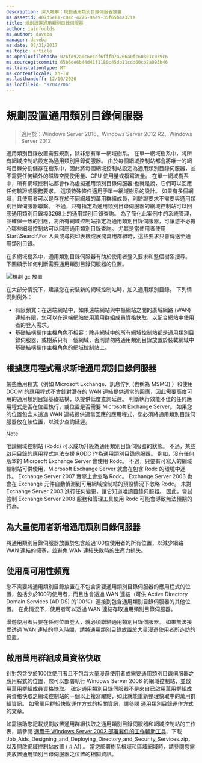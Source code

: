 ```yaml
---
description: 深入瞭解：規劃通用類別目錄伺服器放置
ms.assetid: 407d5e81-c04c-4275-9ae9-35f65b4a371a
title: 規劃設置通用類別目錄伺服器
author: iainfoulds
ms.author: daveba
manager: daveba
ms.date: 05/31/2017
ms.topic: article
ms.openlocfilehash: 026fd92a0c6ecdf6fffb7a266a0fc60301c039c6
ms.sourcegitcommit: 65b6de6b44d41f1180c45db11cdd60cb2a093b46
ms.translationtype: MT
ms.contentlocale: zh-TW
ms.lasthandoff: 12/10/2020
ms.locfileid: "97042706"
---
```

# <a name="planning-global-catalog-server-placement"></a>規劃設置通用類別目錄伺服器

> 適用於：Windows Server 2016、Windows Server 2012 R2、Windows Server 2012

通用類別目錄放置需要規劃，除非您有單一網域樹系。 在單一網域樹系中，將所有網域控制站設定為通用類別目錄伺服器。 由於每個網域控制站都會將唯一的網域目錄分割儲存在樹系中，因此將每個網域控制站設定為通用類別目錄伺服器，並不需要任何額外的磁碟空間使用量、CPU 使用量或複寫流量。 在單一網域樹系中，所有網域控制站都會作為虛擬通用類別目錄伺服器;也就是說，它們可以回應任何驗證或服務要求。 這項特殊條件適用于單一網域樹系的設計。 如果有多個網域，且使用者可以是存在於不同網域的萬用群組成員，則驗證要求不需要與通用類別目錄伺服器聯繫。 不過，只有指定為通用類別目錄伺服器的網域控制站可以回應通用類別目錄埠3268上的通用類別目錄查詢。 為了簡化此案例中的系統管理，並確保一致的回應，將所有網域控制站指定為通用類別目錄伺服器，可讓您不必擔心哪些網域控制站可以回應通用類別目錄查詢。 尤其是當使用者使用 Start\Search\For 人員或尋找印表機或展開萬用群組時，這些要求只會傳送至通用類別目錄。

在多網域樹系中，通用類別目錄伺服器有助於使用者登入要求和整個樹系搜尋。 下圖顯示如何判斷需要通用類別目錄伺服器的位置。

![規劃 gc 放置](media/Planning-Global-Catalog-Server-Placement/8fc4777c-47b6-4ee7-b8ad-a04e7c5ee67f.gif)

在大部分情況下，建議您在安裝新的網域控制站時，加入通用類別目錄。 下列情況則例外：

- 有限頻寬：在遠端網站中，如果遠端網站與中樞網站之間的廣域網路 (WAN) 連結有限，您可以在遠端網站使用萬用群組成員資格快取，以配合網站中使用者的登入需求。
- 基礎結構操作主機角色不相容：除非網域中的所有網域控制站都是通用類別目錄伺服器，或樹系只有一個網域，否則請勿將通用類別目錄放置於裝載網域中基礎結構操作主機角色的網域控制站上。

## <a name="adding-global-catalog-servers-based-on-application-requirements"></a>根據應用程式需求新增通用類別目錄伺服器

某些應用程式（例如 Microsoft Exchange、訊息佇列 (也稱為 MSMQ) ）和使用 DCOM 的應用程式不會針對潛在的 WAN 連結提供適當的回應，因此需要高度可用的通用類別目錄基礎結構，以提供低度查詢延遲。 判斷執行效能不佳的任何應用程式是否在位置執行，或位置是否需要 Microsoft Exchange Server。 如果您的位置包含未透過 WAN 連結提供適當回應的應用程式，您必須將通用類別目錄伺服器放在該位置，以減少查詢延遲。

> [!NOTE]
> 唯讀網域控制站 (Rodc) 可以成功升級為通用類別目錄伺服器的狀態。 不過，某些啟用目錄的應用程式無法支援 RODC 作為通用類別目錄伺服器。 例如，沒有任何版本的 Microsoft Exchange Server 會使用 Rodc。 不過，只要有可寫入的網域控制站可供使用，Microsoft Exchange Server 就會在包含 Rodc 的環境中運作。 Exchange Server 2007 實際上會忽略 Rodc。 Exchange Server 2003 也會在 Exchange 元件自動偵測到可用網域控制站的預設情況下忽略 Rodc。 未對 Exchange Server 2003 進行任何變更，讓它知道唯讀目錄伺服器。 因此，嘗試強制 Exchange Server 2003 服務和管理工具使用 Rodc 可能會導致無法預期的行為。

## <a name="adding-global-catalog-servers-for-a-large-number-of-users"></a>為大量使用者新增通用類別目錄伺服器

將通用類別目錄伺服器放置於包含超過100位使用者的所有位置，以減少網路 WAN 連結的擁塞，並避免 WAN 連結失敗時的生產力損失。

## <a name="using-highly-available-bandwidth"></a>使用高可用性頻寬

您不需要將通用類別目錄放置在不包含需要通用類別目錄伺服器的應用程式的位置，包括少於100的使用者，而且也會透過 WAN 連結（可供 Active Directory Domain Services (AD DS) 的100%）連接到包含通用類別目錄伺服器的其他位置。 在此情況下，使用者可以透過 WAN 連結存取通用類別目錄伺服器。

漫遊使用者只要在任何位置登入，就必須聯絡通用類別目錄伺服器。 如果無法接受透過 WAN 連結的登入時間，請將通用類別目錄放置於大量漫遊使用者所造訪的位置。

## <a name="enabling-universal-group-membership-caching"></a>啟用萬用群組成員資格快取

針對包含少於100位使用者且不包含大量漫遊使用者或需要通用類別目錄伺服器之應用程式的位置，您可以部署執行 Windows Server 2008 的網域控制站，並啟用萬用群組成員資格快取。 確定通用類別目錄伺服器不是來自已啟用萬用群組成員資格快取之網域控制站的一個以上複寫躍點，如此就能重新整理快取中的萬用群組資訊。 如需萬用群組快取運作方式的相關資訊，請參閱 [通用類別目錄運作方式](/previous-versions/windows/it-pro/windows-server-2003/cc737410(v=ws.10))的文章。

如需協助您記載規劃放置通用群組快取之通用類別目錄伺服器和網域控制站的工作表，請參閱 [適用于 Windows Server 2003 部署套件的工作輔助工具](https://microsoft.com/download/details.aspx?id=9608)、下載 Job_Aids_Designing_and_Deploying_Directory_and_Security_Services.zip，以及開啟網域控制站放置 ( # A1) 。 當您部署樹系根域和區域網域時，請參閱您需要放置通用類別目錄伺服器之位置的相關資訊。
